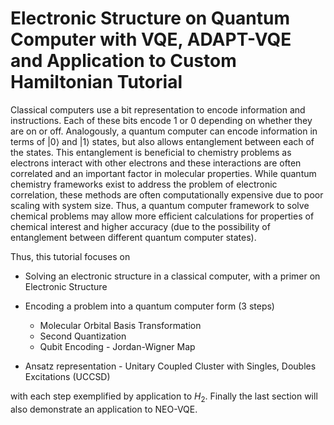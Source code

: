 # Electronic Structure on Quantum Computer with VQE, ADAPT-VQE and Application to Custom Hamiltonian Tutorial

Classical computers use a bit representation to encode information and instructions. Each of these bits encode 1 or 0 depending on whether they are on or off. Analogously, a quantum computer can encode information in terms of $|0\rangle$ and $|1\rangle$ states, but also allows entanglement between each of the states. This entanglement is beneficial to chemistry problems as electrons interact with other electrons and these interactions are often correlated and an important factor in molecular properties. While quantum chemistry frameworks exist to address the problem of electronic correlation, these methods are often computationally expensive due to poor scaling with system size. Thus, a quantum computer framework to solve chemical problems may allow more efficient calculations for properties of chemical interest and higher accuracy (due to the possibility of entanglement between different quantum computer states).

Thus, this tutorial focuses on

*   Solving an electronic structure in a classical computer, with a primer on Electronic Structure
*   Encoding a problem into a quantum computer form (3 steps)

    *  Molecular Orbital Basis Transformation
    *  Second Quantization
    *  Qubit Encoding - Jordan-Wigner Map
  
*   Ansatz representation - Unitary Coupled Cluster with Singles, Doubles Excitations (UCCSD)

with each step exemplified by application to $H_2$. Finally the last section will also demonstrate an application to NEO-VQE.
